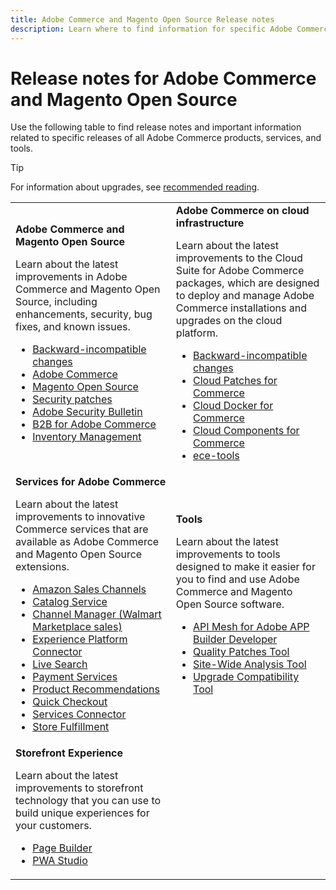 ```yaml
---
title: Adobe Commerce and Magento Open Source Release notes
description: Learn where to find information for specific Adobe Commerce and Magento Open Source releases.
---
```


# Release notes for Adobe Commerce and Magento Open Source

Use the following table to find release notes and important information related to specific releases of all Adobe Commerce products, services, and tools.

>[!TIP]
>
>For information about upgrades, see [recommended reading](../../upgrade/resources/recommended-reading.md).

<table>
  <tbody>
    <tr>
      <td><strong>Adobe Commerce and Magento Open Source</strong>
        <p>Learn about the latest improvements in Adobe Commerce and Magento Open Source, including enhancements, security, bug fixes, and known issues.</p>
          <ul>
            <li><a href="https://developer.adobe.com/commerce/php/development/backward-incompatible-changes/">Backward-incompatible changes</a></li>
            <li><a href="commerce/2-4-5.md">Adobe Commerce</a></li>
            <li><a href="open-source/2-4-5.md">Magento Open Source</a></li>
            <li><a href="security/2-4-5-p1.md">Security patches</a></li>
            <li><a href="https://helpx.adobe.com/security/products/magento.html">Adobe Security Bulletin</a></li>
            <li><a href="https://experienceleague.adobe.com/docs/commerce-admin/b2b/release-notes.html">B2B for Adobe Commerce</a></li>
            <li><a href="https://experienceleague.adobe.com/docs/commerce-admin/inventory/release-notes.html">Inventory Management</a></li>
          </ul>
        </td>
      <td><strong>Adobe Commerce on cloud infrastructure</strong>
        <p>Learn about the latest improvements to the Cloud Suite for Adobe Commerce packages, which are designed to deploy and manage Adobe Commerce installations and upgrades on the cloud platform.</p>
          <ul>
            <li><a href="https://devdocs.magento.com/cloud/release-notes/backward-incompatible-changes.html">Backward-incompatible changes</a></li>
            <li><a href="https://devdocs.magento.com/cloud/release-notes/mcp-release-notes.html">Cloud Patches for Commerce</a></li>
            <li><a href="https://devdocs.magento.com/cloud/release-notes/mcd-release-notes.html">Cloud Docker for Commerce</a></li>
            <li><a href="https://devdocs.magento.com/cloud/release-notes/mcc-release-notes.html">Cloud Components for Commerce</a></li>
            <li><a href="https://devdocs.magento.com/cloud/release-notes/ece-release-notes.html">ece-tools</a></li>
          </ul>
      </td>
    </tr>
    <tr>
      <td><strong>Services for Adobe Commerce</strong>
        <p>Learn about the latest improvements to innovative Commerce services that are available as Adobe Commerce and Magento Open Source extensions.</p>
          <ul>
            <li><a href="https://experienceleague.adobe.com/docs/commerce-channels/amazon/release-notes.html">Amazon Sales Channels</a></li>
            <li><a href="https://experienceleague.adobe.com/docs/commerce-merchant-services/catalog-service/release-notes.html">Catalog Service</a></li>
            <li><a href="https://experienceleague.adobe.com/docs/commerce-channels/channel-manager/release-notes.html">Channel Manager (Walmart Marketplace sales)</a></li>
            <li><a href="https://experienceleague.adobe.com/docs/commerce-merchant-services/experience-platform-connector/release-notes.html">Experience Platform Connector</a></li>
            <li><a href="https://experienceleague.adobe.com/docs/commerce-merchant-services/live-search/release-notes.html">Live Search</a></li>
            <li><a href="https://experienceleague.adobe.com/docs/commerce-merchant-services/payment-services/release-notes.html">Payment Services</a></li>
            <li><a href="https://experienceleague.adobe.com/docs/commerce-merchant-services/product-recommendations/release-notes.html">Product Recommendations</a></li>
            <li><a href="https://experienceleague.adobe.com/docs/commerce-merchant-services/quick-checkout/release-notes.html?lang=en">Quick Checkout</a></li>
            <li><a href="https://experienceleague.adobe.com/docs/commerce-merchant-services/user-guides/integration-services/saas.html">Services Connector</a></li>
            <li><a href="https://experienceleague.adobe.com/docs/commerce-merchant-services/store-fulfillment/release-notes.html?lang=en">Store Fulfillment</a></li>
          </ul>
        </td>
      <td><strong>Tools</strong>
        <p>Learn about the latest improvements to tools designed to make it easier for you to find and use Adobe Commerce and Magento Open Source software.</p>
          <ul>
            <li><a href="https://developer.adobe.com/graphql-mesh-gateway/">API Mesh for Adobe APP Builder Developer</a></li>
            <li><a href="../../tools/quality-patches-tool/release-notes.md">Quality Patches Tool</a></li>
            <li><a href="../../tools/site-wide-analysis-tool/intro.md">Site-Wide Analysis Tool</a></li>
            <li><a href="../../upgrade/upgrade-compatibility-tool/overview.md">Upgrade Compatibility Tool</a></li>
          </ul>
      </td>
    </tr>
    <tr>
       <td><strong>Storefront Experience</strong>
        <p>Learn about the latest improvements to storefront technology that you can use to build unique experiences for your customers.</p>
          <ul>
            <li><a href="https://experienceleague.adobe.com/docs/commerce-admin/page-builder/release-notes.html">Page Builder</a></li>
            <li><a href="https://github.com/magento/pwa-studio/releases/latest">PWA Studio</a></li>
          </ul>
      </td>
      <td></td>
    </tr>
  </tbody>
</table>
